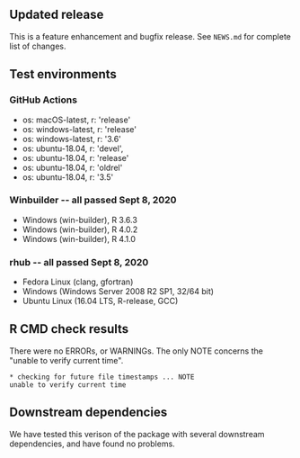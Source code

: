 ## Updated release

This is a feature enhancement and bugfix release. 
See `NEWS.md` for complete list of changes.

## Test environments

### GitHub Actions
- os: macOS-latest,   r: 'release'
- os: windows-latest, r: 'release'
- os: windows-latest, r: '3.6'
- os: ubuntu-18.04,   r: 'devel', 
- os: ubuntu-18.04,   r: 'release'
- os: ubuntu-18.04,   r: 'oldrel'
- os: ubuntu-18.04,   r: '3.5'
          
### Winbuilder -- all passed Sept 8, 2020
* Windows                 (win-builder), R 3.6.3
* Windows                 (win-builder), R 4.0.2
* Windows                 (win-builder), R 4.1.0

### rhub -- all passed Sept 8, 2020
* Fedora Linux                      (clang, gfortran)
* Windows     (Windows Server 2008 R2 SP1, 32/64 bit)
* Ubuntu Linux            (16.04 LTS, R-release, GCC)

## R CMD check results

There were no ERRORs, or WARNINGs.  The only NOTE concerns the "unable to verify current time".

```
* checking for future file timestamps ... NOTE
unable to verify current time
```

## Downstream dependencies

We have tested this verison of the package with several downstream dependencies, and have found no problems.

